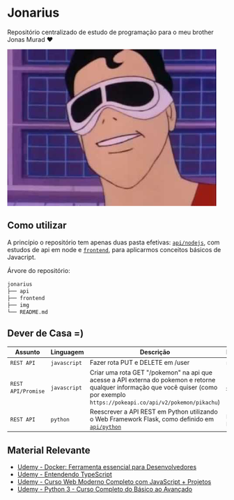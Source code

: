 # Jonarius

Repositório centralizado de estudo de programação para o meu brother Jonas Murad :heart:

![Jonas 1](./img/jonas.jpg)

## Como utilizar

A princípio o repositório tem apenas duas pasta efetivas: [`api/nodejs`](./api/nodejs/), com estudos de api em node e [`frontend`](./frontend/), para aplicarmos conceitos básicos de Javacript.

Árvore do repositório:

```shell
jonarius
├── api
├── frontend
├── img
└── README.md
```

## Dever de Casa =)

Assunto   | Linguagem   | Descrição | Dependências | Concluído |
--------- | ----------- | --------- | ------------ | --------- |
`REST API`     | `javascript`| Fazer rota PUT e DELETE em /user | `nodejs`, `npm` | :white_check_mark:
`REST API/Promise` | `javascript`| Criar uma rota GET "/pokemon" na api que acesse a API externa do pokemon e retorne qualquer informação que você quiser (como por exemplo `https://pokeapi.co/api/v2/pokemon/pikachu`) | [`extension`](https://marketplace.visualstudio.com/items?itemName=techer.open-in-browser) |
`REST API` | `python`| Reescrever a API REST em Python utilizando o Web Framework Flask, como definido em [`api/python`](./api/python/) | `python3`, `pip3`, `pipenv`

## Material Relevante

- [Udemy - Docker: Ferramenta essencial para Desenvolvedores](https://www.udemy.com/share/101Z7m3@c6Sn0MeW7g4RwSAFnIBW5woLE1YS-H6TW6NNjQ1ME7tj-3miSvHDyT7qUTJWCbDP/)
- [Udemy - Entendendo TypeScript](https://www.udemy.com/share/101zx23@yXt0EZKkPHKvJhFpi6V24dp5zhqlrY04t2So21zgVQvtBO3aCG1WoxP9um4tTMoC/)
- [Udemy - Curso Web Moderno Completo com JavaScript + Projetos](https://www.udemy.com/share/101qTY3@jf1wrG7Ppap2kunfE4t8WMbKKimFxtYucdu9A1gpy9xBFvF3xT9xZGKZRqLpoIpz/)
- [Udemy - Python 3 - Curso Completo do Básico ao Avançado](https://www.udemy.com/share/101uPO3@uvn5izKGwHFyQZ9nMI_87yJKR86jwF8MQpTockhesSiF80vuMqwE7_1y-5tXVASe/)
